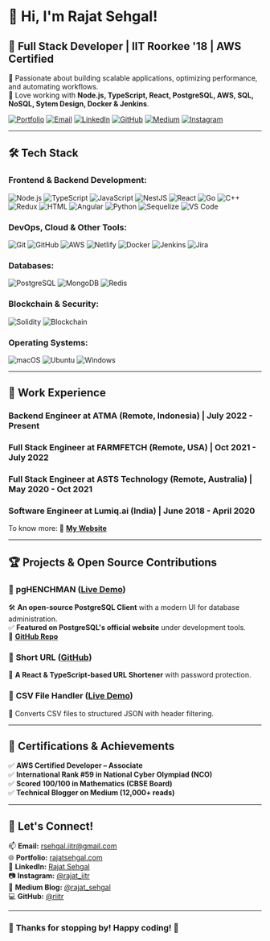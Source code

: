 # 👋 Hi, I'm Rajat Sehgal!  

## 🚀 Full Stack Developer    |     IIT Roorkee '18    |    AWS Certified  

🔹 Passionate about building scalable applications, optimizing performance, and automating workflows.  
🔹 Love working with **Node.js, TypeScript, React, PostgreSQL, AWS, SQL, NoSQL, Sytem Design, Docker & Jenkins**.  



[![Portfolio](https://img.shields.io/badge/Portfolio-%23000000.svg?&style=for-the-badge&logo=firefox&logoColor=white)](https://rajatsehgal.com/)
[![Email](https://img.shields.io/badge/Email-D14836?style=for-the-badge&logo=gmail&logoColor=white)](mailto:rsehgal.iitr@gmail.com)
[![LinkedIn](https://img.shields.io/badge/LinkedIn-%230077B5.svg?&style=for-the-badge&logo=linkedin&logoColor=white)](https://www.linkedin.com/in/rajatsehgal95iitr/)
[![GitHub](https://img.shields.io/badge/GitHub-%2312100E.svg?&style=for-the-badge&logo=github&logoColor=white)](https://github.com/riitr)
[![Medium](https://img.shields.io/badge/Medium-%23000000.svg?&style=for-the-badge&logo=medium&logoColor=white)](https://medium.com/@rajat_sehgal)
[![Instagram](https://img.shields.io/badge/Instagram-%23E4405F.svg?&style=for-the-badge&logo=instagram&logoColor=white)](https://www.instagram.com/rajat_iitr/)





---

## 🛠 **Tech Stack**
### **Frontend & Backend Development:** 
![Node.js](https://img.shields.io/badge/Node.js-%2343853D.svg?style=for-the-badge&logo=node.js&logoColor=white)
![TypeScript](https://img.shields.io/badge/TypeScript-%23007ACC.svg?style=for-the-badge&logo=typescript&logoColor=white)
![JavaScript](https://img.shields.io/badge/JavaScript-%23F7DF1E.svg?style=for-the-badge&logo=javascript&logoColor=black)
![NestJS](https://img.shields.io/badge/NestJS-%23E0234E.svg?style=for-the-badge&logo=nestjs&logoColor=white)
![React](https://img.shields.io/badge/React-%2361DAFB.svg?style=for-the-badge&logo=react&logoColor=black)
![Go](https://img.shields.io/badge/Go-%2300ADD8.svg?style=for-the-badge&logo=go&logoColor=white)
![C++](https://img.shields.io/badge/C++-%2300599C.svg?style=for-the-badge&logo=c%2B%2B&logoColor=white)
![Redux](https://img.shields.io/badge/Redux-%23764ABC.svg?style=for-the-badge&logo=redux&logoColor=white)
![HTML](https://img.shields.io/badge/HTML-%23E34F26.svg?style=for-the-badge&logo=html5&logoColor=white)
![Angular](https://img.shields.io/badge/Angular-%23DD0031.svg?style=for-the-badge&logo=angular&logoColor=white)
![Python](https://img.shields.io/badge/Python-%233776AB.svg?style=for-the-badge&logo=python&logoColor=white)
![Sequelize](https://img.shields.io/badge/Sequelize-%234F4F4F.svg?style=for-the-badge&logo=sequelize&logoColor=white)
![VS Code](https://img.shields.io/badge/VS%20Code-%23007ACC.svg?style=for-the-badge&logo=visual-studio-code&logoColor=white)

### **DevOps, Cloud & Other Tools:**    
![Git](https://img.shields.io/badge/Git-%23F05032.svg?style=for-the-badge&logo=git&logoColor=white)
![GitHub](https://img.shields.io/badge/GitHub-%2312100E.svg?style=for-the-badge&logo=github&logoColor=white)
![AWS](https://img.shields.io/badge/AWS-%23FF9900.svg?style=for-the-badge&logo=amazon-aws&logoColor=white)
![Netlify](https://img.shields.io/badge/Netlify-%23000000.svg?style=for-the-badge&logo=netlify&logoColor=white)
![Docker](https://img.shields.io/badge/Docker-%230db7ed.svg?style=for-the-badge&logo=docker&logoColor=white)
![Jenkins](https://img.shields.io/badge/Jenkins-%23D24939.svg?style=for-the-badge&logo=jenkins&logoColor=white)
![Jira](https://img.shields.io/badge/Jira-%230052CC.svg?style=for-the-badge&logo=jira&logoColor=white)

### **Databases:**  
![PostgreSQL](https://img.shields.io/badge/PostgreSQL-%234169E1.svg?style=for-the-badge&logo=postgresql&logoColor=white)
![MongoDB](https://img.shields.io/badge/MongoDB-%2347A248.svg?style=for-the-badge&logo=mongodb&logoColor=white)
![Redis](https://img.shields.io/badge/Redis-%23DC382D.svg?style=for-the-badge&logo=redis&logoColor=white)

### **Blockchain & Security:**  
![Solidity](https://img.shields.io/badge/Solidity-%23363636.svg?style=for-the-badge&logo=solidity&logoColor=white)
![Blockchain](https://img.shields.io/badge/Blockchain-%23000.svg?style=for-the-badge&logo=blockchain&logoColor=white)

### **Operating Systems:**  
![macOS](https://img.shields.io/badge/macOS-%23000000.svg?style=for-the-badge&logo=apple&logoColor=white)
![Ubuntu](https://img.shields.io/badge/Ubuntu-%23E95420.svg?style=for-the-badge&logo=ubuntu&logoColor=white)
![Windows](https://img.shields.io/badge/Windows-%230078D6.svg?style=for-the-badge&logo=windows&logoColor=white)


---

## 💼 **Work Experience**
### **Backend Engineer at ATMA (Remote, Indonesia) | July 2022 - Present**


### **Full Stack Engineer at FARMFETCH (Remote, USA) | Oct 2021 - July 2022**


### **Full Stack Engineer at ASTS Technology (Remote, Australia) | May 2020 - Oct 2021**


### **Software Engineer at Lumiq.ai (India) | June 2018 - April 2020**

To know more: 🔗 **[My Website](https://rajatsehgal.com)**  


---



## 🏆 **Projects & Open Source Contributions**
### 🔹 **pgHENCHMAN** ([Live Demo](https://pghenchman.netlify.app/))  
🛠 **An open-source PostgreSQL Client** with a modern UI for database administration.  
✅ **Featured on PostgreSQL's official website** under development tools.  
🔗 **[GitHub Repo](https://github.com/riitr/pgHENCHMAN)**  

### 🔹 **Short URL** ([GitHub](https://github.com/riitr/url-shortner))  
🔗 **A React & TypeScript-based URL Shortener** with password protection.  

### 🔹 **CSV File Handler** ([Live Demo](https://csv-file-handler.netlify.app/))  
📂 Converts CSV files to structured JSON with header filtering.  



---



## 🎯 **Certifications & Achievements**
✅ **AWS Certified Developer – Associate**  
✅ **International Rank #59 in National Cyber Olympiad (NCO)**  
✅ **Scored 100/100 in Mathematics (CBSE Board)**  
✅ **Technical Blogger on Medium (12,000+ reads)**  



---




## 🚀 **Let's Connect!**
📫 **Email:** [rsehgal.iitr@gmail.com](mailto:rsehgal.iitr@gmail.com)  
🌐 **Portfolio:** [rajatsehgal.com](https://rajatsehgal.com/)  
💼 **LinkedIn:** [Rajat Sehgal](https://www.linkedin.com/in/rajatsehgal95iitr/)  
📷 **Instagram:** [@rajat_iitr](https://www.instagram.com/rajat_iitr/)  
📝 **Medium Blog:** [@rajat_sehgal](https://medium.com/@rajat_sehgal)  
💻 **GitHub:** [@riitr](https://github.com/riitr)  

---

### 🎉 **Thanks for stopping by!** Happy coding! 🚀  

